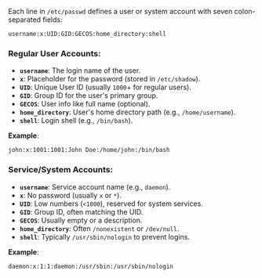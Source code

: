 Each line in `/etc/passwd` defines a user or system account with seven colon-separated fields:

```
username:x:UID:GID:GECOS:home_directory:shell
```

### Regular User Accounts:
- **`username`**: The login name of the user.
- **`x`**: Placeholder for the password (stored in `/etc/shadow`).
- **`UID`**: Unique User ID (usually `1000`+ for regular users).
- **`GID`**: Group ID for the user's primary group.
- **`GECOS`**: User info like full name (optional).
- **`home_directory`**: User's home directory path (e.g., `/home/username`).
- **`shell`**: Login shell (e.g., `/bin/bash`).

**Example**:
```
john:x:1001:1001:John Doe:/home/john:/bin/bash
```

### Service/System Accounts:
- **`username`**: Service account name (e.g., `daemon`).
- **`x`**: No password (usually `x` or `*`).
- **`UID`**: Low numbers (`<1000`), reserved for system services.
- **`GID`**: Group ID, often matching the UID.
- **`GECOS`**: Usually empty or a description.
- **`home_directory`**: Often `/nonexistent` or `/dev/null`.
- **`shell`**: Typically `/usr/sbin/nologin` to prevent logins.

**Example**:
```
daemon:x:1:1:daemon:/usr/sbin:/usr/sbin/nologin
```


